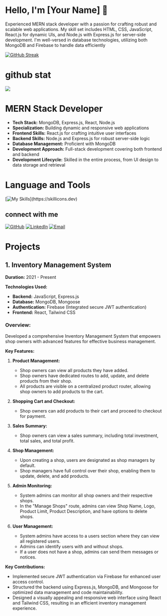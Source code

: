 # Hello, I'm [Your Name] 👋

Experienced MERN stack developer with a passion for crafting robust and scalable web applications. My skill set includes HTML, CSS, JavaScript, React.js for dynamic UIs, and Node.js with Express.js for server-side development. I'm well-versed in database technologies, utilizing both MongoDB and Firebase to handle data efficiently

[![GitHub Streak](https://github-readme-streak-stats.herokuapp.com?user=Nazmul-Hasan-Shadin&theme=dark&type=png)](https://git.io/streak-stats)


# github stat
![](http://github-profile-summary-cards.vercel.app/api/cards/profile-details?username=Nazmul-Hasan-Shadin&theme=github_dark)


# MERN Stack Developer

- **Tech Stack:** MongoDB, Express.js, React, Node.js
- **Specialization:** Building dynamic and responsive web applications
- **Frontend Skills:** React.js for crafting intuitive user interfaces
- **Backend Skills:** Node.js and Express.js for robust server-side logic
- **Database Management:** Proficient with MongoDB
- **Development Approach:** Full-stack development covering both frontend and backend
- **Development Lifecycle:** Skilled in the entire process, from UI design to data storage and retrieval



# Language and Tools

[![My Skills](https://skillicons.dev/icons?i=react,js,expressjs,nodejs,mongodb,firebase,tailwind,)](https://skillicons.dev)

## connect with me


[![GitHub](https://img.shields.io/badge/GitHub--blue?style=flat-square&logo=github&logoColor=white&logoWidth=20)](https://github.com/YourUsername)
[![LinkedIn](https://img.shields.io/badge/LinkedIn-YourName-blue?style=flat-square&logo=linkedin&logoColor=white&logoWidth=40)](https://www.linkedin.com/in/nazmul-hasan-shadin-8b4954155)
[![Email](https://img.shields.io/badge/Email-YourEmail-blue?style=flat-square&logo=gmail&logoColor=white&logoWidth=20)](mailto:nazmulhasan.shadin3@gmail.com)



# Projects

## 1. Inventory Management System

**Duration:** 2021 - Present

**Technologies Used:**
- **Backend:** JavaScript, Express.js
- **Database:** MongoDB, Mongoose
- **Authentication:** Firebase (Integrated secure JWT authentication)
- **Frontend:** React, Tailwind CSS

### Overview:
Developed a comprehensive Inventory Management System that empowers shop owners with advanced features for effective business management.

**Key Features:**
1. **Product Management:**
   - Shop owners can view all products they have added.
   - Shop owners have dedicated routes to add, update, and delete products from their shop.
   - All products are visible on a centralized product router, allowing shop owners to add products to the cart.

2. **Shopping Cart and Checkout:**
   - Shop owners can add products to their cart and proceed to checkout for payment.

3. **Sales Summary:**
   - Shop owners can view a sales summary, including total investment, total sales, and total profit.

4. **Shop Management:**
   - Upon creating a shop, users are designated as shop managers by default.
   - Shop managers have full control over their shop, enabling them to update, delete, and add products.

5. **Admin Monitoring:**
   - System admins can monitor all shop owners and their respective shops.
   - In the "Manage Shops" route, admins can view Shop Name, Logo, Product Limit, Product Description, and have options to delete shops.

6. **User Management:**
   - System admins have access to a users section where they can view all registered users.
   - Admins can identify users with and without shops.
   - If a user does not have a shop, admins can send them messages or notices.

**Key Contributions:**
- Implemented secure JWT authentication via Firebase for enhanced user access control.
- Structured the backend using Express.js, MongoDB, and Mongoose for optimized data management and code maintainability.
- Designed a visually appealing and responsive web interface using React and Tailwind CSS, resulting in an efficient inventory management experience.

